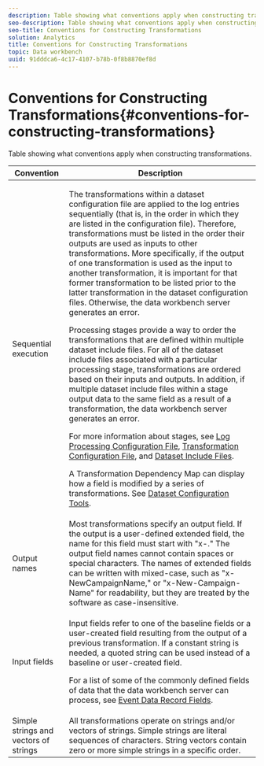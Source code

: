```yaml
---
description: Table showing what conventions apply when constructing transformations.
seo-description: Table showing what conventions apply when constructing transformations.
seo-title: Conventions for Constructing Transformations
solution: Analytics
title: Conventions for Constructing Transformations
topic: Data workbench
uuid: 91dddca6-4c17-4107-b78b-0f8b8870ef8d
---
```


# Conventions for Constructing Transformations{#conventions-for-constructing-transformations}

Table showing what conventions apply when constructing transformations.

<table id="table_BEB0F6C416D144B5A2DD3D1A21613B21"> 
 <thead> 
  <tr> 
   <th colname="col1" class="entry"> Convention </th> 
   <th colname="col2" class="entry"> Description </th> 
  </tr> 
 </thead>
 <tbody> 
  <tr> 
   <td colname="col1"> Sequential execution </td> 
   <td colname="col2"> <p>The transformations within a dataset configuration file are applied to the log entries sequentially (that is, in the order in which they are listed in the configuration file). Therefore, transformations must be listed in the order their outputs are used as inputs to other transformations. More specifically, if the output of one transformation is used as the input to another transformation, it is important for that former transformation to be listed prior to the latter transformation in the dataset configuration files. Otherwise, the data workbench server generates an error. </p> <p> Processing stages provide a way to order the transformations that are defined within multiple dataset include files. For all of the dataset include files associated with a particular processing stage, transformations are ordered based on their inputs and outputs. In addition, if multiple dataset include files within a stage output data to the same field as a result of a transformation, the data workbench server generates an error. </p> <p> For more information about stages, see <a href="../../../home/c-dataset-const-proc/c-log-proc-config-file/c-log-proc-config-file.md#concept-20e3148be47841a1b33ae55d23667d33"> Log Processing Configuration File</a>, <a href="../../../home/c-dataset-const-proc/c-trans-config-file/c-trans-config-file.md#concept-cfe9e04d11fd43d980cec36c3c7af211"> Transformation Configuration File</a>, and <a href="../../../home/c-dataset-const-proc/c-dataset-inc-files/c-dataset-inc-files.md#concept-a9b6a30edfc942b0b2a2888a0a8989df"> Dataset Include Files</a>. </p> <p>A <span class="wintitle"> Transformation Dependency Map</span> can display how a field is modified by a series of transformations. See <a href="../../../home/c-dataset-const-proc/c-dataset-config-tools/c-dataset-config-tools.md#concept-6e058b7691834cf79dcfd1573f78d4f5"> Dataset Configuration Tools</a>. </p> </td> 
  </tr> 
  <tr> 
   <td colname="col1"> Output names </td> 
   <td colname="col2"> Most transformations specify an output field. If the output is a user-defined extended field, the name for this field must start with "x-." The output field names cannot contain spaces or special characters. The names of extended fields can be written with mixed-case, such as "x-NewCampaignName," or "x-New-Campaign-Name" for readability, but they are treated by the software as case-insensitive. </td> 
  </tr> 
  <tr> 
   <td colname="col1"> Input fields </td> 
   <td colname="col2"> <p>Input fields refer to one of the baseline fields or a user-created field resulting from the output of a previous transformation. If a constant string is needed, a quoted string can be used instead of a baseline or user-created field. </p> <p> For a list of some of the commonly defined fields of data that the data workbench server can process, see <a href="../../../home/c-dataset-const-proc/c-ev-data-rec-fields.md#concept-06bda4be1a4649a2905a4422e9e6c42f"> Event Data Record Fields</a>. </p> </td> 
  </tr> 
  <tr> 
   <td colname="col1"> Simple strings and vectors of strings </td> 
   <td colname="col2"> All transformations operate on strings and/or vectors of strings. Simple strings are literal sequences of characters. String vectors contain zero or more simple strings in a specific order. </td> 
  </tr> 
 </tbody> 
</table>

